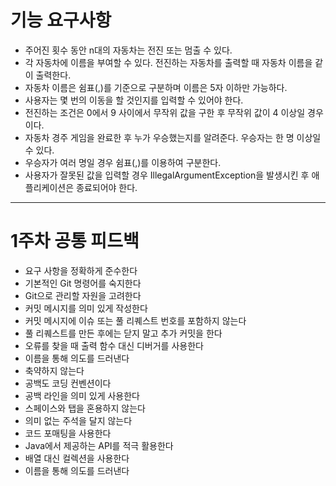 # 기능 요구사항

* 주어진 횟수 동안 n대의 자동차는 전진 또는 멈출 수 있다.
* 각 자동차에 이름을 부여할 수 있다. 전진하는 자동차를 출력할 때 자동차 이름을 같이 출력한다.
* 자동차 이름은 쉼표(,)를 기준으로 구분하며 이름은 5자 이하만 가능하다.
* 사용자는 몇 번의 이동을 할 것인지를 입력할 수 있어야 한다.
* 전진하는 조건은 0에서 9 사이에서 무작위 값을 구한 후 무작위 값이 4 이상일 경우이다.
* 자동차 경주 게임을 완료한 후 누가 우승했는지를 알려준다. 우승자는 한 명 이상일 수 있다.
* 우승자가 여러 명일 경우 쉼표(,)를 이용하여 구분한다.
* 사용자가 잘못된 값을 입력할 경우 IllegalArgumentException을 발생시킨 후 애플리케이션은 종료되어야 한다.

---

# 1주차 공통 피드백

* 요구 사항을 정확하게 준수한다
* 기본적인 Git 명령어를 숙지한다
* Git으로 관리할 자원을 고려한다
* 커밋 메시지를 의미 있게 작성한다
* 커밋 메시지에 이슈 또는 풀 리퀘스트 번호를 포함하지 않는다
* 풀 리퀘스트를 만든 후에는 닫지 말고 추가 커밋을 한다
* 오류를 찾을 때 출력 함수 대신 디버거를 사용한다
* 이름을 통해 의도를 드러낸다
* 축약하지 않는다
* 공백도 코딩 컨벤션이다
* 공백 라인을 의미 있게 사용한다
* 스페이스와 탭을 혼용하지 않는다
* 의미 없는 주석을 달지 않는다
* 코드 포매팅을 사용한다
* Java에서 제공하는 API를 적극 활용한다
* 배열 대신 컬렉션을 사용한다
* 이름을 통해 의도를 드러낸다


